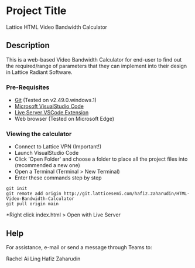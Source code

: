 # Project Title

Lattice HTML Video Bandwidth Calculator

## Description

This is a web-based Video Bandwidth Calculator for end-user to find out the required/range of parameters that they can implement into their design in Lattice Radiant Software.

### Pre-Requisites

* [Git](https://git-scm.com/downloads) (Tested on v2.49.0.windows.1)
* [Microsoft VisualStudio Code](https://code.visualstudio.com/)
* [Live Server VSCode Extension](https://marketplace.visualstudio.com/items?itemName=ritwickdey.LiveServer)
* Web browser (Tested on Microsoft Edge)

### Viewing the calculator

* Connect to Lattice VPN (Important!)
* Launch VisualStudio Code
* Click 'Open Folder' and choose a folder to place all the project files into (recommended a new one)
* Open a Terminal (Terminal > New Terminal)
* Enter these commands step by step

```
git init
git remote add origin http://git.latticesemi.com/hafiz.zaharudin/HTML-Video-Bandwidth-Calculator
git pull origin main
```
*Right click index.html > Open with Live Server

## Help

For assistance, e-mail or send a message through Teams to:

Rachel Ai Ling
Hafiz Zaharudin
